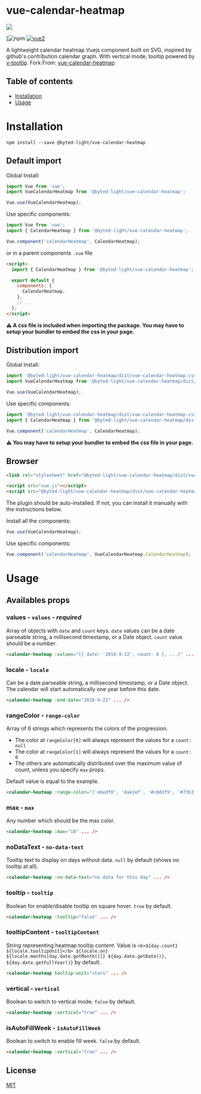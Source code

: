 # vue-calendar-heatmap

![](https://i.imgur.com/ntYYTKX.png)

[![npm](https://img.shields.io/npm/v/vue-calendar-heatmap.svg)
[![vue2](https://img.shields.io/badge/vue-2.x-brightgreen.svg)](https://vuejs.org/)

A lightweight calendar heatmap Vuejs component built on SVG, inspired by github's contribution calendar graph. With vertical mode, tooltip powered by [v-tooltip](https://github.com/Akryum/v-tooltip). Fork From: [vue-calendar-heatmap](https://github.com/julienr114/vue-calendar-heatmap)

## Table of contents

- [Installation](#installation)
- [Usage](#usage)

# Installation

```
npm install --save @byted-light/vue-calendar-heatmap
```

## Default import

Global Install:

```javascript
import Vue from 'vue';
import VueCalendarHeatmap from '@byted-light/vue-calendar-heatmap';

Vue.use(VueCalendarHeatmap);
```

Use specific components:

```javascript
import Vue from 'vue';
import { CalendarHeatmap } from '@byted-light/vue-calendar-heatmap';

Vue.component('calendarHeatmap', CalendarHeatmap);
```

or in a parent components `.vue` file

```html
<script>
  import { CalendarHeatmap } from '@byted-light/vue-calendar-heatmap';

  export default {
    components: {
      CalendarHeatmap,
    },
    // ...
  };
</script>
```

**⚠️ A css file is included when importing the package. You may have to setup your bundler to embed the css in your page.**

## Distribution import

Global Install:

```javascript
import '@byted-light/vue-calendar-heatmap/dist/vue-calendar-heatmap.css';
import VueCalendarHeatmap from '@byted-light/vue-calendar-heatmap/dist/vue-calendar-heatmap.common';

Vue.use(VueCalendarHeatmap);
```

Use specific components:

```javascript
import '@byted-light/vue-calendar-heatmap/dist/vue-calendar-heatmap.css';
import { CalendarHeatmap } from '@byted-light/vue-calendar-heatmap/dist/vue-calendar-heatmap.common';

Vue.component('calendarHeatmap', CalendarHeatmap);
```

**⚠️ You may have to setup your bundler to embed the css file in your page.**

## Browser

```html
<link rel="stylesheet" href="@byted-light/vue-calendar-heatmap/dist/vue-calendar-heatmap.css" />

<script src="vue.js"></script>
<script src="@byted-light/vue-calendar-heatmap/dist/vue-calendar-heatmap.browser.js"></script>
```

The plugin should be auto-installed. If not, you can install it manually with the instructions below.

Install all the components:

```javascript
Vue.use(VueCalendarHeatmap);
```

Use specific components:

```javascript
Vue.component('calendarHeatmap', VueCalendarHeatmap.CalendarHeatmap);
```

# Usage

## Availables props

### **values** - `values` - _required_

Array of objects with `date` and `count` keys. `date` values can be a date parseable string, a millisecond timestamp, or a Date object. `count` value should be a number.

```html
<calendar-heatmap :values="[{ date: '2018-9-22', count: 6 }, ...]" ... />
```

### **locale** - `locale`

Can be a date parseable string, a millisecond timestamp, or a Date object. The calendar will start automatically one year before this date.

```html
<calendar-heatmap :end-date="2018-9-22" ... />
```

### **rangeColor** - `range-color`

Array of 6 strings which represents the colors of the progression.

- The color at `rangeColor[0]` will always represent the values for a `count: null`
- The color at `rangeColor[1]` will always represent the values for a `count: 0`
- The others are automatically distributed over the maximum value of count, unless you specify `max` props.

Default value is equal to the example.

```html
<calendar-heatmap :range-color="['ebedf0', 'dae2ef', '#c0ddf9', '#73b3f3', '#3886e1', '#17459e']" ... />
```

### **max** - `max`

Any number which should be the max color.

```html
<calendar-heatmap :max="10" ... />
```

### **noDataText** - `no-data-text`

Tooltip text to display on days without data. `null` by default (shows no tooltip at all).

```html
<calendar-heatmap :no-data-text="no data for this day" ... />
```

### **tooltip** - `tooltip`

Boolean for enable/disable tooltip on square hover. `true` by default.

```html
<calendar-heatmap :tooltip="false" ... />
```

### **tooltipContent** - `tooltipContent`

String representing heatmap tooltip content. Value is `<b>${day.count} ${locale.tooltipUnit}</b> ${locale.on} ${locale.months[day.date.getMonth()]} ${day.date.getDate()}, ${day.date.getFullYear()}` by default.

```html
<calendar-heatmap tooltip-unit="stars" ... />
```

### **vertical** - `vertical`

Boolean to switch to vertical mode. `false` by default.

```html
<calendar-heatmap :vertical="true" ... />
```

### **isAutoFillWeek** - `isAutoFillWeek`

Boolean to switch to enable fill week. `false` by default.

```html
<calendar-heatmap :vertical="true" ... />
```

## License

[MIT](http://opensource.org/licenses/MIT)
